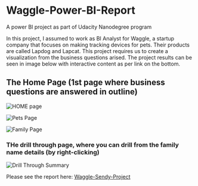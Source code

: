 # Waggle-Power-BI-Report
A power BI project as part of Udacity Nanodegree program

In this project, I assumed to work as BI Analyst for Waggle, a startup company that focuses on making tracking devices for pets. Their products are called Lapdog and Lapcat. This project requires us to create a visualization from the business questions arised. The project results can be seen in image below with interactive content as per link on the bottom. 

## The Home Page (1st page where business questions are answered in outline)
![HOME page ](https://user-images.githubusercontent.com/71933300/182041071-eff7d9b3-b988-49ec-9d59-1d27a8d35f08.jpg)

![Pets Page](https://user-images.githubusercontent.com/71933300/182041099-bc44e4dc-9a1b-4b60-96ae-df34484e7d89.jpg)

![Family Page](https://user-images.githubusercontent.com/71933300/182041103-9688294e-f033-40b2-9e2c-71abe7f50e4f.jpg)

### THe drill through page, where you can drill from the family name details (by right-clicking)
![Drill Through Summary](https://user-images.githubusercontent.com/71933300/182041133-963373a9-ab23-400b-a9f6-0e6d6220276a.jpg)

Please see the report here: [Waggle-Sendy-Project](https://app.powerbi.com/view?r=eyJrIjoiYmUwODRhN2YtN2RmYi00MjE3LTg0ODAtYTNiODI2ZjE3ZWQwIiwidCI6IjFhNGNiYmNlLWE5ZmItNGQyYS05MTU3LTBlMzlhNWNhMjc1MSIsImMiOjh9)
